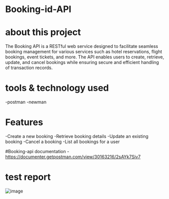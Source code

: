 # Booking-id-API

# about this project
The Booking API is a RESTful web service designed to facilitate seamless booking management for various services such as hotel reservations, flight bookings, event tickets, and more. The API enables users to create, retrieve, update, and cancel bookings while ensuring secure and efficient handling of transaction records.

# tools & technology used
-postman
-newman

# Features
-Create a new booking
-Retrieve booking details
-Update an existing booking
-Cancel a booking
-List all bookings for a user

#Booking-api documentation
-https://documenter.getpostman.com/view/30163216/2sAYk7Siv7

# test report

![image](https://github.com/user-attachments/assets/ccc46779-56b8-4541-a339-76e11e152a9e)

